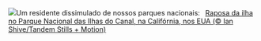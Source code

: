 ![](https://www.bing.com/th?id=OHR.EarthDayFox_PT-BR4769845045_UHD.jpg&w=1000)Um residente dissimulado de nossos parques nacionais:&nbsp;&ensp;[Raposa da ilha no Parque Nacional das Ilhas do Canal, na Califórnia, nos EUA (© Ian Shive/Tandem Stills + Motion)](https://www.bing.com/th?id=OHR.EarthDayFox_PT-BR4769845045_UHD.jpg)
<br><br/>
